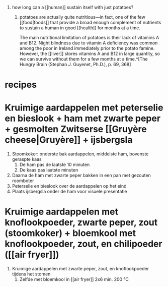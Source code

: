 1. how long can a [[human]] sustain itself with just potatoes?
	1. potatoes are actually quite nutritious—in fact, one of the few [[food|foods]] that provide a broad enough complement of nutrients to sustain a human in good [[health]] for months at a time.
	   
	   The main nutritional limitation of potatoes is their lack of vitamins A and B12. Night blindness due to vitamin A deficiency was common among the poor in Ireland immediately prior to the potato famine. However, the [[liver]] stores vitamins A and B12 in large quantity, so we can survive without them for a few months at a time.^[The Hungry Brain (Stephan J. Guyenet, Ph.D.), p. 69, 368]

# recipes
# Kruimige aardappelen met peterselie en bieslook + ham met zwarte peper + gesmolten Zwitserse [[Gruyère cheese|Gruyère]] + ijsbergsla
1. Stoomkoker: onderste bak aardappelen, middelste ham, bovenste geraspte kaas
	1. De ham pas de laatste 10 minuten
	2. De kaas pas laatste minuten
2. Daarna de ham met zwarte peper bakken in een pan met gezouten roomboter
3. Peterselie en bieslook over de aardappelen op het eind
4. Plaats ijsbergsla onder de ham voor visuele presentatie

# Kruimige aardappelen met knoflookpoeder, zwarte peper, zout (stoomkoker) + bloemkool met knoflookpoeder, zout, en chilipoeder ([[air fryer]])
1. Kruimige aardappelen met zwarte peper, zout, en knoflookpoeder tijdens het stomen
	1. Zelfde met bloemkool in [[air fryer]] 2x6 min. 200 °C